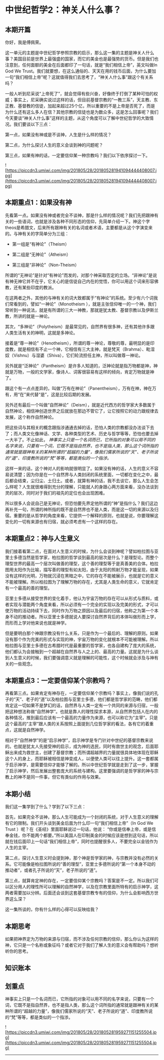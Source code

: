 # 中世纪哲学2：神关人什么事？

## 本期开篇

你好，我是傅佩荣。

这一单元的主题是中世纪哲学参照宗教的启示，那么这一集的主题是神关人什么事？美国目前是世界上最强盛的国家，而它的美金也是最强势的货币。但是我们也注意到，任何面额的美金在后面都印了一句话，就是“我们相信上帝”，英文叫做In God We Trust。我们就要想，在这么通俗的、天天在用的钱币后面，为什么要加一句“我们相信上帝”呢？这就值得我们去思考了，“神关人什么事”跟这个有关系吗？

一般人听到尼采说“上帝死了”，就会觉得有些兴奋，好像终于打倒了某种可怕的权威；事实上，尼采确实说过这样的话，但目前基督宗教的“一教三系”，天主教、东正教、基督教的信徒，加起来超过25个亿，所以重要的不是上帝是否死了，而是为什么还有这么多人在信？其他宗教的信徒也是为数众多，这是怎么回事呢？我们今天要谈“神关人什么事”这样的主题，从这个角度可以了解中世纪哲学的大致情况。我们要谈以下三点：

第一点，如果没有神或是不谈神，人生是什么样的情况？

第二点，为什么探讨人生的意义会谈到神的问题呢？

第三点，如果有神的话，一定要信仰某一种宗教吗？我们以下依序探讨一下。

![https://piccdn3.umiwi.com/img/201805/28/201805281941094444408007.jpg](https://piccdn3.umiwi.com/img/201805/28/201805281941094444408007.jpg)

## 本期重点1：如果没有神

先看第一点。如果没有神或者完全不谈神，那是什么样的情况呢？我们先把跟神有关的一些语词，也就是涉及各种不同形态的信仰，先简单介绍一下。神这个字theos是希腊文，后来所有跟神有关的名词或者术语，主要都是从这个字演变来的。与神有关的字简单分为三组：

* 第一组是“有神论”（Theism）

* 第二组是“无神论”（Atheism）

* 第三组是“非神论”（Non-Theism）

所谓的“无神论”是针对“有神论”而发的，对那个神采取否定的立场。“非神论”是说有神无神它并不在乎，它关心的是信徒自己内在的觉悟，你可以用这个词来形容佛教，还有某些印度的教派。

在这两者之外，其他的与神有关的词大致都属于“有神论”的系统。至少有六个词我们常看到的，譬如“一神论”（Monotheism ），就是主张信仰唯一的一个神，我们常听到一种说法，就是有所谓的三大一神教，那就是犹太教、基督宗教以及伊斯兰教，所讲的就是一神论。

其次，“多神论”（Polytheism）是最常见的，自然界有很多神，还有其他许多跟人类生活有关的神明，这就是多神论。

接着是“尊一神论”（Henotheism），所谓的尊一神论，尊敬的尊，最明显的是印度教，就是相信有不止一个神，它相信有三大主神，就是梵天（Brahma）、毗湿奴（Vishnu）与湿婆（Shiva），它们轮流担任主神，所以叫做尊一神论。

另外就是“泛神论”（Pantheism）是许多人知道的，泛神论就是指万物都是神，神就是万物，一般的文学家，像诗人、词客很容易有这样的倾向，肯定万物就是神了。

跟这个有一点点差异的，叫做“万有在神论”（Panentheism），万有在神，神在万有，用“在”来代替“是”，这是比较后期的发展。

另外还有最后一个叫做“自然神论”（Deism），就是近代西方的哲学家大多数属于自然神论，相信神创造世界之后就放在那边不管它了，让它按照它的动力跟规律去发展，这个称作自然神论。

把这些词与其相关的概念跟指涉通通去掉的话，恐怕人类的宗教都没办法谈下去了；而人类文化像神话、文学、各种类型的艺术、历史与哲学等等，恐怕也要去掉一大半了。不止如此， *神事实上只是一个名词而已，它所指的对象可以用不同的名字来说，只要有一个词，它既不是指自然界，也不是指人类，那么这个词所指的通常就是跟神有关的某种所谓的“超越的力量”，像我们儒家所说的“天”、老子所说的“道”、印度教所说的“梵”等等，都是类似的一个指涉。*

这样一来的话，这个神对人的影响就很明显了。如果没有神的话，人生的意义不容易说清楚；因为你是在一个自然界与人类封闭的系统里面，一切都在变化之中，最后都会结束，尘归尘、土归土。或者，就算有神的话，我不去谈它，那么人生会怎么样呢？人生就很难得到充分的理解，只能就人的身跟心两方面来看，没办法谈到灵的层次，同时对于我们的祖先的定位也会出现困难。

所以很多人会说自己是无神论，但恐怕要先界定他所谓的“神”是指什么？我们这边再补充一句，所谓的神所指的既不是自然界也不是人类，而是这一切的来源以及归宿。重要的是从哲学的角度来看，它提供一个解释的原则，也就是说，你要理解这变化的一切有来源也有归宿，就必须考虑有一个这样的存在。

## 本期重点2：神与人生意义

我们接着看第二点，在面对人生意义的时候，为什么会谈到神呢？譬如柏拉图与亚里士多德当然是哲学家，柏拉图的哲学谈到最高的层次是什么？是理型论。而整个理型世界的最高一个层次叫做善的理型，这个善的理型等于是真善美的合体。柏拉图用太阳作为比喻，描写善的理型有如太阳，由于太阳的照射万物才能呈现，如果没有这样的光明，万物就沉浸在黑暗之中，它的存在不能被展示，也就是它的意义不能被理解。所以柏拉图为了理解万物的存在，尤其是人类生命的意义，它就肯定有一个最高的善的理型。

亚里士多德从接受世界的变化着手，他认为宇宙万物的存在可以从形式与质料，或者实现与潜能两个角度来看，所以必须有一个完全的实现以及完美的形式，才可以使万物的活动持续下去，同时作为万物之原因以及最后的归宿，他称之为第一个本身不动的推动者。所以亚里士多德就说人要探讨自然界背后的本体叫做形而上学，而形而上学对他来说也就是神学。

但是要明白那个神跟宗教没有什么关系，只是作为一个最后的、理解的原则。如果没有那个作为完美的形式与实现的神，宇宙万物的变化就根本不可能被理解。所以柏拉图与亚里士多德在古希腊时代是最重要的哲学家，也各自建构了庞大的系统，他们都认为会接触到一个超越在自然界与人之上的、最高的力量。这就是为什么谈到人生意义的时候，我们要强调意义就是理解的可能性，这个时候就会涉及与神有关的一些观念。

## 本期重点3：一定要信仰某个宗教吗？

再看第三点。如果肯定有神存在，一定要信仰某个宗教吗？事实上，像我们说的孔子的“天”、老子的“道”以及柏拉图与亚里士多德，他们都是哲学家的范畴，他们都肯定这一切如果不是梦幻的话，自然界与人类一定有一个共同的来源与归宿，一般把这种想法称做“自然神学”。也就是靠人的理性探求本源，从自然界包括人在内的各种情况，推到最后应该有一个最高的力量作为来源，也可以称它为“主宰”。只是这个最高的“主宰”跟人类的关系按照上面提到几位哲学家的看法，各有它的着重点，这就是自然神学。

相对于“自然神学”的是“启示神学”，启示神学是专门针对中世纪的基督宗教来说的。也就是犹太人先接受神的启示，成为神的选民，同时有救世主的观念，后面耶稣出来成为救世主，创建了基督宗教；而所谓超越界的力量就很具体地体现在耶稣这个人的身上，而耶稣被相信是神变成人，以便使人类可以往上提升。这一套都属于启示神学，是需要信仰才能够了解的。所以中世纪哲学就是走到了这一步，掌握了启示神学，然后发展出整套庞大的系统与建构。这里要强调的是哲学家的神与宗教上的神不是同一件事，但它有类似的作用与效果。

## 本期小结

我们这一集学到了什么？学到了以下三点：

首先，如果完全不谈神，那么人生可能成为一个封闭的系统，对于人生意义的理解有它的限制。我们开头谈到美金后面为什么印一句“我们相信上帝”（In God We Trust ）呢？在《圣经》里面耶稣说过一句话，他说： “你或是信奉上帝，或是信奉金钱，你不能两个都要。”所以美国人在印制美金的时候应该是想到这句话，所以就在钱后面印上一句话“我们相信上帝”，同时也提醒很多人，不要完全以金钱作为人生的主宰。

第二点，探讨人生意义时会提到神，那个神是哲学家的神，与宗教并没有必然的关系。它可能像是柏拉图所说的“善的理型”，亚里士多德所说的“第一个本身不动的推动者”，或者孔子所说的“天”，老子所说的“道”。

第三点，就算肯定神的存在，一定要信仰某个宗教吗？答案是不一定。所以我们可以区分用人的理性所可以理解的自然神学，以及在宗教里面所特有的启示神学，这两者需要加以分辨。后面还会谈到这套基督宗教专有的信仰，为什么会影响西方世界这么深？

这一集所谈的，你有什么样的心得可以反映给我？

## 本期思考

如果把神界定为万物的来源与归宿，而不涉及任何宗教的信仰，那么你认为这样的神，它只是一个名称或象征吗？或者它对于我们了解人生的意义会有帮助吗？想听听你的思考。

## 知识账本

## 划重点

神事实上只是一个名词而已，它所指的对象可以用不同的名字来说，只要有一个词，它既不是指自然界，也不是指人类，那么这个词所指的通常就是跟神有关的某种所谓的“超越的力量”，像我们儒家所说的“天”、老子所说的“道”、印度教所说的“梵”等等，都是类似的一个指涉。

![https://piccdn3.umiwi.com/img/201805/28/201805281959271151255504.jpg](https://piccdn3.umiwi.com/img/201805/28/201805281959271151255504.jpg)

---
